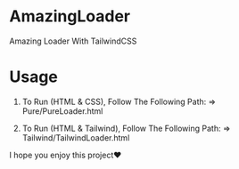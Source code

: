 # AmazingLoader
Amazing Loader With TailwindCSS

# Usage
1. To Run (HTML & CSS), Follow The Following Path:
    => Pure/PureLoader.html
   
2. To Run (HTML & Tailwind), Follow The Following Path:
    => Tailwind/TailwindLoader.html

I hope you enjoy this project❤️